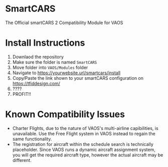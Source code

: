 # SmartCARS
The Official smartCARS 2 Compatibility Module for VAOS

# Install Instructions

1. Downlaod the repository
2. Make sure the folder is named `SmartCARS`
3. Move folder into `VAOS/Modules` folder
4. Navigate to https://yourwebsite.url/smartcars/install
5. Copy/Paste the link shown to your smartCARS configuration on https://tfiddesign.com/
6. ????
7. PROFIT!!

# Known Compatibility Issues

* Charter Flights, due to the nature of VAOS's multi-airline capibilities, is unavailable. Use the Free Flight system in VAOS instead to regain the same functionality.
* The registration for aircraft within the schedule search is technically placeholder. Since VAOS runs a dynamic aircraft assignment system, you will get the required aircraft type, however the actual aircraft may be different.
